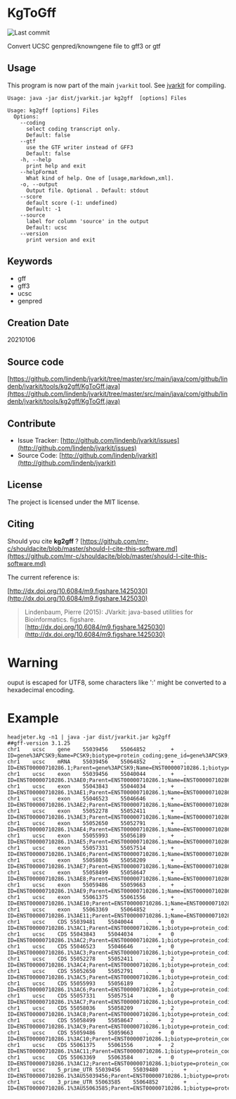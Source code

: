 # KgToGff

![Last commit](https://img.shields.io/github/last-commit/lindenb/jvarkit.png)

Convert UCSC genpred/knowngene file to gff3 or gtf


## Usage


This program is now part of the main `jvarkit` tool. See [jvarkit](JvarkitCentral.md) for compiling.


```
Usage: java -jar dist/jvarkit.jar kg2gff  [options] Files

Usage: kg2gff [options] Files
  Options:
    --coding
      select coding transcript only.
      Default: false
    --gtf
      use the GTF writer instead of GFF3
      Default: false
    -h, --help
      print help and exit
    --helpFormat
      What kind of help. One of [usage,markdown,xml].
    -o, --output
      Output file. Optional . Default: stdout
    --score
      default score (-1: undefined)
      Default: -1
    --source
      label for column 'source' in the output
      Default: ucsc
    --version
      print version and exit

```


## Keywords

 * gff
 * gff3
 * ucsc
 * genpred



## Creation Date

20210106

## Source code 

[https://github.com/lindenb/jvarkit/tree/master/src/main/java/com/github/lindenb/jvarkit/tools/kg2gff/KgToGff.java](https://github.com/lindenb/jvarkit/tree/master/src/main/java/com/github/lindenb/jvarkit/tools/kg2gff/KgToGff.java)


## Contribute

- Issue Tracker: [http://github.com/lindenb/jvarkit/issues](http://github.com/lindenb/jvarkit/issues)
- Source Code: [http://github.com/lindenb/jvarkit](http://github.com/lindenb/jvarkit)

## License

The project is licensed under the MIT license.

## Citing

Should you cite **kg2gff** ? [https://github.com/mr-c/shouldacite/blob/master/should-I-cite-this-software.md](https://github.com/mr-c/shouldacite/blob/master/should-I-cite-this-software.md)

The current reference is:

[http://dx.doi.org/10.6084/m9.figshare.1425030](http://dx.doi.org/10.6084/m9.figshare.1425030)

> Lindenbaum, Pierre (2015): JVarkit: java-based utilities for Bioinformatics. figshare.
> [http://dx.doi.org/10.6084/m9.figshare.1425030](http://dx.doi.org/10.6084/m9.figshare.1425030)


# Warning

ouput is escaped for UTF8, some characters like ':' might be converted to a hexadecimal encoding.

# Example

```
headjeter.kg -n1 | java -jar dist/jvarkit.jar kg2gff 
##gff-version 3.1.25
chr1	ucsc	gene	55039456	55064852	.	+	.	ID=gene%3APCSK9;Name=PCSK9;biotype=protein_coding;gene_id=gene%3APCSK9;gene_name=PCSK9;gene_type=protein_coding
chr1	ucsc	mRNA	55039456	55064852	.	+	.	ID=ENST00000710286.1;Parent=gene%3APCSK9;Name=ENST00000710286.1;biotype=protein_coding;gene_id=gene%3APCSK9;gene_name=PCSK9;transcript_id=ENST00000710286.1
chr1	ucsc	exon	55039456	55040044	.	+	.	ID=ENST00000710286.1%3AE0;Parent=ENST00000710286.1;Name=ENST00000710286.1;biotype=protein_coding;gene_id=gene%3APCSK9;gene_name=PCSK9;transcript_id=ENST00000710286.1;exon_id=ENST00000710286.1%3AE0
chr1	ucsc	exon	55043843	55044034	.	+	.	ID=ENST00000710286.1%3AE1;Parent=ENST00000710286.1;Name=ENST00000710286.1;biotype=protein_coding;gene_id=gene%3APCSK9;gene_name=PCSK9;transcript_id=ENST00000710286.1;exon_id=ENST00000710286.1%3AE1
chr1	ucsc	exon	55046523	55046646	.	+	.	ID=ENST00000710286.1%3AE2;Parent=ENST00000710286.1;Name=ENST00000710286.1;biotype=protein_coding;gene_id=gene%3APCSK9;gene_name=PCSK9;transcript_id=ENST00000710286.1;exon_id=ENST00000710286.1%3AE2
chr1	ucsc	exon	55052278	55052411	.	+	.	ID=ENST00000710286.1%3AE3;Parent=ENST00000710286.1;Name=ENST00000710286.1;biotype=protein_coding;gene_id=gene%3APCSK9;gene_name=PCSK9;transcript_id=ENST00000710286.1;exon_id=ENST00000710286.1%3AE3
chr1	ucsc	exon	55052650	55052791	.	+	.	ID=ENST00000710286.1%3AE4;Parent=ENST00000710286.1;Name=ENST00000710286.1;biotype=protein_coding;gene_id=gene%3APCSK9;gene_name=PCSK9;transcript_id=ENST00000710286.1;exon_id=ENST00000710286.1%3AE4
chr1	ucsc	exon	55055993	55056189	.	+	.	ID=ENST00000710286.1%3AE5;Parent=ENST00000710286.1;Name=ENST00000710286.1;biotype=protein_coding;gene_id=gene%3APCSK9;gene_name=PCSK9;transcript_id=ENST00000710286.1;exon_id=ENST00000710286.1%3AE5
chr1	ucsc	exon	55057331	55057514	.	+	.	ID=ENST00000710286.1%3AE6;Parent=ENST00000710286.1;Name=ENST00000710286.1;biotype=protein_coding;gene_id=gene%3APCSK9;gene_name=PCSK9;transcript_id=ENST00000710286.1;exon_id=ENST00000710286.1%3AE6
chr1	ucsc	exon	55058036	55058209	.	+	.	ID=ENST00000710286.1%3AE7;Parent=ENST00000710286.1;Name=ENST00000710286.1;biotype=protein_coding;gene_id=gene%3APCSK9;gene_name=PCSK9;transcript_id=ENST00000710286.1;exon_id=ENST00000710286.1%3AE7
chr1	ucsc	exon	55058499	55058647	.	+	.	ID=ENST00000710286.1%3AE8;Parent=ENST00000710286.1;Name=ENST00000710286.1;biotype=protein_coding;gene_id=gene%3APCSK9;gene_name=PCSK9;transcript_id=ENST00000710286.1;exon_id=ENST00000710286.1%3AE8
chr1	ucsc	exon	55059486	55059663	.	+	.	ID=ENST00000710286.1%3AE9;Parent=ENST00000710286.1;Name=ENST00000710286.1;biotype=protein_coding;gene_id=gene%3APCSK9;gene_name=PCSK9;transcript_id=ENST00000710286.1;exon_id=ENST00000710286.1%3AE9
chr1	ucsc	exon	55061375	55061556	.	+	.	ID=ENST00000710286.1%3AE10;Parent=ENST00000710286.1;Name=ENST00000710286.1;biotype=protein_coding;gene_id=gene%3APCSK9;gene_name=PCSK9;transcript_id=ENST00000710286.1;exon_id=ENST00000710286.1%3AE10
chr1	ucsc	exon	55063369	55064852	.	+	.	ID=ENST00000710286.1%3AE11;Parent=ENST00000710286.1;Name=ENST00000710286.1;biotype=protein_coding;gene_id=gene%3APCSK9;gene_name=PCSK9;transcript_id=ENST00000710286.1;exon_id=ENST00000710286.1%3AE11
chr1	ucsc	CDS	55039481	55040044	.	+	0	ID=ENST00000710286.1%3AC1;Parent=ENST00000710286.1;biotype=protein_coding;gene_id=gene%3APCSK9;gene_name=PCSK9;transcript_id=ENST00000710286.1
chr1	ucsc	CDS	55043843	55044034	.	+	0	ID=ENST00000710286.1%3AC2;Parent=ENST00000710286.1;biotype=protein_coding;gene_id=gene%3APCSK9;gene_name=PCSK9;transcript_id=ENST00000710286.1
chr1	ucsc	CDS	55046523	55046646	.	+	0	ID=ENST00000710286.1%3AC3;Parent=ENST00000710286.1;biotype=protein_coding;gene_id=gene%3APCSK9;gene_name=PCSK9;transcript_id=ENST00000710286.1
chr1	ucsc	CDS	55052278	55052411	.	+	2	ID=ENST00000710286.1%3AC4;Parent=ENST00000710286.1;biotype=protein_coding;gene_id=gene%3APCSK9;gene_name=PCSK9;transcript_id=ENST00000710286.1
chr1	ucsc	CDS	55052650	55052791	.	+	0	ID=ENST00000710286.1%3AC5;Parent=ENST00000710286.1;biotype=protein_coding;gene_id=gene%3APCSK9;gene_name=PCSK9;transcript_id=ENST00000710286.1
chr1	ucsc	CDS	55055993	55056189	.	+	2	ID=ENST00000710286.1%3AC6;Parent=ENST00000710286.1;biotype=protein_coding;gene_id=gene%3APCSK9;gene_name=PCSK9;transcript_id=ENST00000710286.1
chr1	ucsc	CDS	55057331	55057514	.	+	0	ID=ENST00000710286.1%3AC7;Parent=ENST00000710286.1;biotype=protein_coding;gene_id=gene%3APCSK9;gene_name=PCSK9;transcript_id=ENST00000710286.1
chr1	ucsc	CDS	55058036	55058209	.	+	2	ID=ENST00000710286.1%3AC8;Parent=ENST00000710286.1;biotype=protein_coding;gene_id=gene%3APCSK9;gene_name=PCSK9;transcript_id=ENST00000710286.1
chr1	ucsc	CDS	55058499	55058647	.	+	2	ID=ENST00000710286.1%3AC9;Parent=ENST00000710286.1;biotype=protein_coding;gene_id=gene%3APCSK9;gene_name=PCSK9;transcript_id=ENST00000710286.1
chr1	ucsc	CDS	55059486	55059663	.	+	0	ID=ENST00000710286.1%3AC10;Parent=ENST00000710286.1;biotype=protein_coding;gene_id=gene%3APCSK9;gene_name=PCSK9;transcript_id=ENST00000710286.1
chr1	ucsc	CDS	55061375	55061556	.	+	2	ID=ENST00000710286.1%3AC11;Parent=ENST00000710286.1;biotype=protein_coding;gene_id=gene%3APCSK9;gene_name=PCSK9;transcript_id=ENST00000710286.1
chr1	ucsc	CDS	55063369	55063584	.	+	0	ID=ENST00000710286.1%3AC12;Parent=ENST00000710286.1;biotype=protein_coding;gene_id=gene%3APCSK9;gene_name=PCSK9;transcript_id=ENST00000710286.1
chr1	ucsc	5_prime_UTR	55039456	55039480	.	+	.	ID=ENST00000710286.1%3AU55039456;Parent=ENST00000710286.1;biotype=protein_coding;gene_id=gene%3APCSK9;gene_name=PCSK9;transcript_id=ENST00000710286.1
chr1	ucsc	3_prime_UTR	55063585	55064852	.	+	.	ID=ENST00000710286.1%3AU55063585;Parent=ENST00000710286.1;biotype=protein_coding;gene_id=gene%3APCSK9;gene_name=PCSK9;transcript_id=ENST00000710286.1
```


